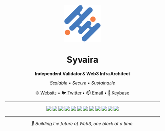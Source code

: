 <p align="center">
  <img src="1x1.png" alt="Syvaira Logo" width="120"/>
</p>

<h1 align="center">Syvaira</h1>

<p align="center"><strong>Independent Validator & Web3 Infra Architect</strong></p>
<p align="center"><em>Scalable • Secure • Sustainable</em></p>

<p align="center">
  <a href="https://syvaira.xyz">🌐 Website</a> •
  <a href="https://twitter.com/syvaira">🐦 Twitter</a> •
  <a href="mailto:team@syvaira.xyz">📫 Email</a> •
  <a href="https://keybase.io/syvaira">🔐 Keybase</a>
</p>

---

<p align="center">
  <img src="https://img.shields.io/badge/-Go-00ADD8?logo=go&logoColor=white&style=flat"/>
  <img src="https://img.shields.io/badge/-Rust-000000?logo=rust&logoColor=white&style=flat"/>
  <img src="https://img.shields.io/badge/-TypeScript-3178C6?logo=typescript&logoColor=white&style=flat"/>
  <img src="https://img.shields.io/badge/-Bash-4EAA25?logo=gnubash&logoColor=white&style=flat"/>
  <img src="https://img.shields.io/badge/-Docker-2496ED?logo=docker&logoColor=white&style=flat"/>
  <img src="https://img.shields.io/badge/-Ansible-EE0000?logo=ansible&logoColor=white&style=flat"/>
  <img src="https://img.shields.io/badge/-Terraform-7B42BC?logo=terraform&logoColor=white&style=flat"/>
  <img src="https://img.shields.io/badge/-Prometheus-E6522C?logo=prometheus&logoColor=white&style=flat"/>
  <img src="https://img.shields.io/badge/-Grafana-F46800?logo=grafana&logoColor=white&style=flat"/>
  <img src="https://img.shields.io/badge/-Hetzner-DC143C?style=flat"/>
  <img src="https://img.shields.io/badge/-OVH%20Cloud-123F6D?style=flat"/>
  <img src="https://img.shields.io/badge/-Contabo-0098F0?style=flat"/>
</p>

---

<p align="center"><em>🧱 Building the future of Web3, one block at a time.</em></p>
